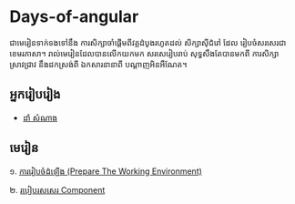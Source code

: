 # Days-of-angular
ជាមេរៀនទាក់ទងទៅនឹង ការសិក្សាចាំផ្ដើមពីវគ្គដំបូងរហូតដល់ សិក្សាសុីជំរៅ ដែល រៀបចំសរសេរជាខេមរភាសា។ រាល់មេរៀនដែលបានលើកយកមក សរសេរៀបរាប់ សុទ្ធសឹងតែបានមកពី ការសិក្សាស្រាវជ្រាវ
នឹងដកស្រង់ពី ឯកសារនានាពី បណ្ដាញអិនអឺណែត។
## អ្នករៀបរៀង

- [ដាំ សំណាង](https://github.com/samnangcattor)

## មេរៀន

១.  [ការរៀបចំដំឡើង  (Prepare The Working Environment)](https://github.com/samnangcattor/days-of-angular/blob/main/Day001-Installation.md)

២.  [របៀបរសសេរ Component](https://github.com/samnangcattor/days-of-angular/blob/main/Day002-AngularApp.md)
